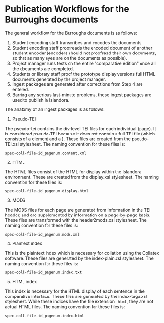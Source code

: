 # Publication Workflows for the Burroughs documents

The general workflow for the Burroughs documents is as follows:

1. Student encoding staff transcribes and encodes the documents
2. Student encoding staff proofreads the encoded document of another student encoder (encoders should not proofread their own documents, so that as many eyes are on the documents as possible).
3. Project manager runs tests on the entire "comparative edition" once all the documents are completed.
4. Students or library staff proof the prototype display versions full HTML documents generated by the project manager.
5. Ingest packages are generated after corrections from Step 4 are entered.
6. Barring any serious last-minute problems, these ingest packages are used to publish in Islandora.

The anatomy of an ingest packages is as follows:

1. Pseudo-TEI 

The pseudo-tei contains the div-level TEI files for each individual <surface> (page). It is considered pseudo-TEI because it does not contain a full TEI file (which consists of a <text> element and a <teiHeader>). These files are created from the pseudo-TEI.xsl stylesheet. The naming convention for these files is:

`spec-coll-file-id_pagenum.content.xml`

2. HTML

The HTML files consist of the HTML for display within the Islandora environment. These are created from the display.xsl stylesheet. The naming convention for these files is:

`spec-coll-file-id_pagenum.display.html`

3. MODS

The MODS files for each page are generated from information in the TEI header, and are supplemented by information on a page-by-page basis. These files are transformed with the header2mods.xsl stylesheet. The naming convention for these files is:

`spec-coll-file-id_pagenum.mods.xml`

4. Plaintext index

This is the plaintext index which is necessary for collation using the Collatex software. These files are generated by the index-plain.xsl stylesheet. The naming convention for these files is:

`spec-coll-file-id_pagenum.index.txt`

5. HTML index

This index is necessary for the HTML display of each sentence in the comparative interface. These files are generated by the index-tags.xsl stylesheet. While these indices have the file extension `.html`, they are not actual HTML files. The naming convention for these files is:

`spec-coll-file-id_pagenum.index.html`
